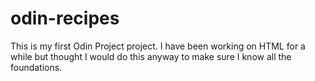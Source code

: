 # odin-recipes
This is my first Odin Project project. I have been working on HTML for a while but thought I would do this anyway to make sure I know all the foundations.
